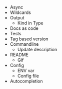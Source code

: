 - Async
- Wildcards
- Output
  - Kind in Type
- Docs as code
- Tests
- Tag based version
- Commandline
    - Update description
- README
    - Gif
- Config
    - ENV var
    - Config file
- Autocompletion